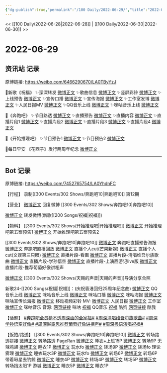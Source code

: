 ```yaml
---
{"dg-publish":true,"permalink":"/100 Daily/2022-06-29/","title":"2022-06-29","created":"2022-12-04T23:39:22.000+08:00","updated":"2023-04-11T14:46:33.000+08:00"}
---
```



<< [[100 Daily/2022-06-28\|2022-06-28]] | [[100 Daily/2022-06-30\|2022-06-30]] >>

# 2022-06-29

## 资讯站 记录

原博链接: https://weibo.com/6466290670/LA0TByYzJ

🌟新歌《祝福》
✨深深转发 [微博正文](https://m.weibo.cn/6466290670/4785798132793556)
✨歌曲信息 [微博正文](https://m.weibo.cn/6466290670/4785790829991382)
✨竖屏彩铃 [微博正文](https://m.weibo.cn/6466290670/4785800913620658)
✨上线预告 [微博正文](https://m.weibo.cn/6466290670/4785688496572674)
✨宣传口播 [微博正文](https://m.weibo.cn/6466290670/4785761553482475)
✨宣传海报 [微博正文](https://m.weibo.cn/6466290670/4785786043767154)
✨工作室发博 [微博正文](https://m.weibo.cn/6466290670/4785806843838936)
✨人民日报MV [微博正文](https://m.weibo.cn/6466290670/4785797406131103)
✨QQ音乐上线 [微博正文](https://m.weibo.cn/6466290670/4785790901027294)
✨咪咕音乐上线 [微博正文](https://m.weibo.cn/6466290670/4785791652336312)

🌟《奔跑吧》
✨节目路透 [微博正文](https://m.weibo.cn/6466290670/4785643110269342)
✨直播预告 [微博正文](https://m.weibo.cn/6466290670/4785641285489221)
✨直播内容 [微博正文](https://m.weibo.cn/6466290670/4785714334269588)
✨直播片段1 [微博正文](https://m.weibo.cn/6466290670/4785728176001542)
✨直播片段2 [微博正文](https://m.weibo.cn/6466290670/4785728456754226)
✨直播片段3 [微博正文](https://m.weibo.cn/6466290670/4785733941854506)
✨直播片段4 [微博正文](https://m.weibo.cn/6466290670/4785831238436031)

🌟《开始推理吧》
✨节目预告1 [微博正文](https://m.weibo.cn/6466290670/4785642486108047)
✨节目预告2 [微博正文](https://m.weibo.cn/6466290670/4785643459445590)

🌟每日早安
《花西子》发行两周年纪念 [微博正文](https://m.weibo.cn/6466290670/4785616469099901)

---
## Bot 记录

原博链接: https://weibo.com/7452765754/LA0YhdnFC

【行程】
录制[[300 Events/302 Shows/奔跑吧10\|奔跑吧10]] 第12期

【营业】
[微博正文](https://weibo.com/1736988591/LzNWG4Ffm) 回复微博 [[300 Events/302 Shows/奔跑吧10\|奔跑吧10]]

[微博正文](https://weibo.com/1736988591/LzZWHib5T) 转发微博(新歌[[200 Songs/祝福\|祝福]])

【物料】
[[300 Events/302 Shows/开始推理吧\|开始推理吧]]
[微博正文](https://weibo.com/2162247381/LzVOgDSiI) 开始推理吧第五案预告1
[微博正文](https://weibo.com/2162247381/LzVQKnMmd) 开始推理吧第五案预告2

[[300 Events/302 Shows/奔跑吧10\|奔跑吧10]]
[微博正文](https://weibo.com/5242381821/LzVMD3oeX) 奔跑吧直播预告海报
[微博正文](https://weibo.com/5242381821/LzXKn30Dz) 奔跑吧直播回放
[微博正文](https://weibo.com/1591169702/LzYnD2dIe) 直播个人cut(芒果新娱)
[微博正文](https://weibo.com/1371117067/LzYyqkyBS) 直播个人cut(文娱第三只眼)
[微博正文](https://weibo.com/5242381821/LzY4pk14T) 直播片段-看画
[微博正文](https://weibo.com/5242381821/LzY9Qr8Zl) 直播片段-清唱维吾尔族歌曲
[微博正文](https://weibo.com/5242381821/LzYeLsqgj) 直播片段-学孙悟空
[微博正文](https://weibo.com/5242381821/LzYmanwPF) 直播片段-上演西游记live版
[微博正文](https://weibo.com/5242381821/LzZzjDc1V) 直播片段-推荐葡萄好像讲相声

[微博正文](https://weibo.com/1846843604/LzVJ1jOkJ) [[300 Events/302 Shows/天赐的声音\|天赐的声音]]导演分享合照

新歌24-[[200 Songs/祝福\|祝福]]：(庆祝香港回归25周年纪念曲)
[微博正文](https://weibo.com/2169129705/LzZJUdhIQ) QQ音乐上线
[微博正文](https://weibo.com/5428441557/LzZIICrEb) 咪咕音乐上线
[微博正文](https://weibo.com/5428441557/LzYYShdCU) 咪咕口播
[微博正文](https://weibo.com/5428441557/LzZq1pC9f) 咪咕海报
[微博正文](https://weibo.com/5428441557/LA0nJ7UST) 咪咕宣传长海报
[微博正文](https://weibo.com/6663712991/LzZIapfAW) 移动视频彩铃
MV:
[微博正文](https://weibo.com/2803301701/LzZSlw8gx) 人民日报
[微博正文](https://weibo.com/7478855230/LA08H90DQ) 工作室
[微博正文](https://weibo.com/1867028705/LzZVtmLl1) 咪咕音乐
音源:
[网页链接](https://weibo.cn/sinaurl?u=http%3A%2F%2Fc.migu.cn%2F00eSBd%3Fifrom%3D5f25edcac0a77ea02e380575a7a9d0d7) 咪咕
[祝福](https://weibo.cn/sinaurl?u=https%3A%2F%2Fc.y.qq.com%2Fbase%2Ffcgi-bin%2Fu%3F__%3DfcPKjJWwfxEg) QQ音乐
[祝福](https://weibo.cn/sinaurl?u=https%3A%2F%2Ft4.kugou.com%2Fsong.html%3Fid%3D2z0OFffzAV3) 酷狗
[网页链接](https://weibo.cn/sinaurl?u=https%3A%2F%2Fm.kuwo.cn%2Fyinyue%2F225659419%3Ff%3Dip%26t%3Dusercopy) 酷我

【话题】
[#奔跑吧全员猜不透周深画的全家福#](https://s.weibo.com/weibo?q=%23%E5%A5%94%E8%B7%91%E5%90%A7%E5%85%A8%E5%91%98%E7%8C%9C%E4%B8%8D%E9%80%8F%E5%91%A8%E6%B7%B1%E7%94%BB%E7%9A%84%E5%85%A8%E5%AE%B6%E7%A6%8F%23)
[#周深清唱维吾尔族歌曲#](https://s.weibo.com/weibo?q=%23%E5%91%A8%E6%B7%B1%E6%B8%85%E5%94%B1%E7%BB%B4%E5%90%BE%E5%B0%94%E6%97%8F%E6%AD%8C%E6%9B%B2%23)
[#周深学孙悟空好像#](https://s.weibo.com/weibo?q=%23%E5%91%A8%E6%B7%B1%E5%AD%A6%E5%AD%99%E6%82%9F%E7%A9%BA%E5%A5%BD%E5%83%8F%23)
[#周深赵露思推荐葡萄好像讲相声#](https://s.weibo.com/weibo?q=%23%E5%91%A8%E6%B7%B1%E8%B5%B5%E9%9C%B2%E6%80%9D%E6%8E%A8%E8%8D%90%E8%91%A1%E8%90%84%E5%A5%BD%E5%83%8F%E8%AE%B2%E7%9B%B8%E5%A3%B0%23)
[#周深粤语演唱祝福#](https://s.weibo.com/weibo?q=%23%E5%91%A8%E6%B7%B1%E7%B2%A4%E8%AF%AD%E6%BC%94%E5%94%B1%E7%A5%9D%E7%A6%8F%23)

【饭拍/路透】
[[300 Events/302 Shows/奔跑吧10\|奔跑吧10]]
[微博正文](https://weibo.com/5122158435/LA0FSDrdk) 转场路透拼接
[微博正文](https://weibo.com/5122158435/LA0LX2GOk) 转场路透
PageRan
[微博正文](https://weibo.com/7633014126/LzYKBzZWI) 睡衣+上班15P
[微博正文](https://weibo.com/7633014126/LA0tKywa3) 转场9P
无辣鸡翅
[微博正文](https://weibo.com/7495641082/LzWjVlIcJ) 睡衣1P
[微博正文](https://weibo.com/7495641082/LzXwuBHWS) 玩水fo
[微博正文](https://weibo.com/7495641082/LA0ds0Uk2) 转场9P
[微博正文](https://weibo.com/7495641082/LA0qedEVw) 转场fo
理论雾理
[微博正文](https://weibo.com/7458115630/LzX0HpgQK) 睡衣玩水3P
[微博正文](https://weibo.com/7458115630/LzXBV8wUI) 玩水fo
[微博正文](https://weibo.com/7458115630/LzYz1ymqw) 转场6P
[微博正文](https://weibo.com/7458115630/LA04qjWpG) 转场6P
带着啾星去钓鲸
[微博正文](https://weibo.com/3246571812/LzWG5Chd3) 睡衣4P
[微博正文](https://weibo.com/3246571812/LzYInDANL) 转场4P
[微博正文](https://weibo.com/3246571812/LzZvAjlVB) 转场5P
[微博正文](https://weibo.com/3246571812/LzZNYBri1) 转场挡太阳1P
游城
[微博正文](https://weibo.com/1801743981/LzWBrzknh) 睡衣5P
[微博正文](https://weibo.com/1801743981/LzXmKCz8b) 睡衣1P
